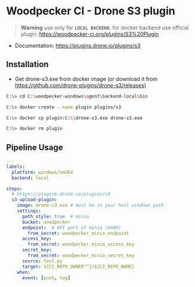 # Woodpecker CI - Drone S3 plugin

> **Warning**
> use only for **`LOCAL BACKEND`**; for docker backend use official plugin: <https://woodpecker-ci.org/plugins/S3%20Plugin>

- Documentation: <https://plugins.drone.io/plugins/s3>

## Installation

- Get drone-s3.exe from docker image (or download it from <https://github.com/drone-plugins/drone-s3/releases>)

```bash
C:\> cd C:\woodpecker-windows\agent\backend-local\bin

C:\> docker create --name plugin plugins/s3

C:\> docker cp plugin:C:\\drone-s3.exe drone-s3.exe

C:\> docker rm plugin
```

## Pipeline Usage

```yaml
---
labels:
  platform: windows/amd64
  backend: local

steps:
  # https://plugins.drone.io/plugins/s3
  s3-upload-plugin:
    image: drone-s3.exe # must be in your host windows path
    settings:
      path_style: true  # minio
      bucket: woodpecker
      endpoint:  # API port of minio (9000)
        from_secret: woodpecker_minio_endpoint
      access_key:
        from_secret: woodpecker_minio_access_key
      secret_key:
        from_secret: woodpecker_minio_secret_key
      source: test.py
      target: ${CI_REPO_OWNER^^}/${CI_REPO_NAME}
    when:
      event: [push, tag]
```
